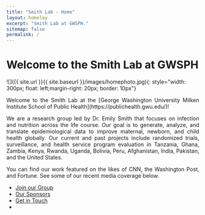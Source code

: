 ```yaml
---
title: "Smith Lab - Home"
layout: homelay
excerpt: "Smith Lab at GWSPH."
sitemap: false
permalink: /
---
```


# Welcome to the Smith Lab at GWSPH


![]({{ site.url }}{{ site.baseurl }}/images/homephoto.jpg){: style="width: 300px; float: left;margin-right: 20px; border: 10px"}

<div style="text-align: justify">
Welcome to the Smith Lab at the [George Washington University Milken Institute School of Public Health](https://publichealth.gwu.edu/)! 

We are a research group led by Dr. Emily Smith that focuses on infection and nutrition across the life course. Our goal is to generate, analyze, and translate epidemiological data to improve maternal, newborn, and child health globally. Our current and past projects include randomized trials, surveillance, and health service program evaluation in Tanzania, Ghana, Zambia, Kenya, Rwanda, Uganda, Bolivia, Peru, Afghanistan, India, Pakistan, and the United States. 

You can find our work featured on the likes of CNN, the Washington Post, and Fortune. See some of our recent media coverage below. 
</div>

<div class="row mt60">
<div class="col-md-12 col-xs-12">
<div>
<ul class="list-inline">		
<li class="footernav list-inline-item">
<i class="fa"></i> <a class="off" href="/misc/join/">Join our Group</a>
</li>						
<li class="footernav list-inline-item">
<i class="fa"></i> <a class="off" href="/misc/sponsors/">Our Sponsors</a>				
</li>		
<li class="footernav list-inline-item">
<i class="fa"></i> <a class="off" href="/misc/contact/">Get in Touch</a>	
</li>		
<li class="footernav list-inline-item">
<a href="https://twitter.com/Piero_Canepa"><i class="fa fa-twitter"></i></a>
</li>
</ul>
</div>		
</div>
</div>

